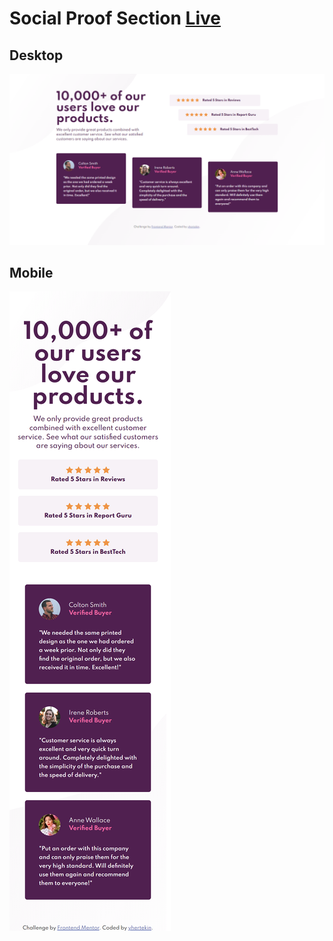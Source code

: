# Social Proof Section [Live](https://yhertekin.github.io/social-proof-section/)

## Desktop

![desktop image of application](./images/desktop.PNG)

## Mobile

![mobile image of application](./images/mobile.png)
